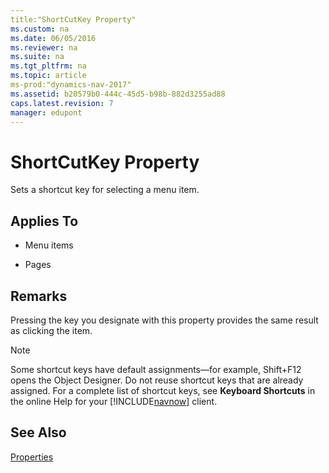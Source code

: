```yaml
---
title:"ShortCutKey Property"
ms.custom: na
ms.date: 06/05/2016
ms.reviewer: na
ms.suite: na
ms.tgt_pltfrm: na
ms.topic: article
ms-prod:"dynamics-nav-2017"
ms.assetid: b20579b0-444c-45d5-b98b-882d3255ad88
caps.latest.revision: 7
manager: edupont
---
```

# ShortCutKey Property
Sets a shortcut key for selecting a menu item.  
  
## Applies To  
  
-   Menu items  
  
-   Pages  
  
## Remarks  
 Pressing the key you designate with this property provides the same result as clicking the item.  
  
> [!NOTE]  
>  Some shortcut keys have default assignments—for example, Shift\+F12 opens the Object Designer. Do not reuse shortcut keys that are already assigned. For a complete list of shortcut keys, see **Keyboard Shortcuts** in the online Help for your [!INCLUDE[navnow](includes/navnow_md.md)] client.  
  
## See Also  
 [Properties](Properties.md)